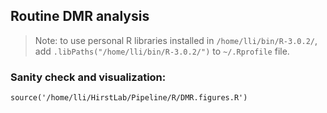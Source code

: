 ## Routine DMR analysis
> Note: to use personal R libraries installed in `/home/lli/bin/R-3.0.2/`, add `.libPaths("/home/lli/bin/R-3.0.2/")` to `~/.Rprofile` file.      

### Sanity check and visualization: 
`source('/home/lli/HirstLab/Pipeline/R/DMR.figures.R')`
 
